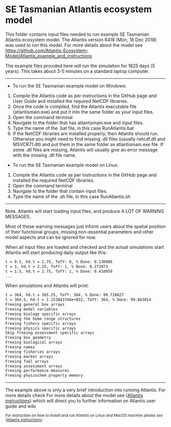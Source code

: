 # SE Tasmanian Atlantis ecosystem model
This folder contains input files needed to run example SE Tasmanian Atlantis ecosystem model.
The Atlantis version 6418 (Mon, 16 Dec 2018) was used to run this model.
For more details about the model see https://github.com/Atlantis-Ecosystem-Model/Atlantis_example_and_instructions

The example files provided here will run the simulation for 1825 days (5 years). This takes about 3-5 minutes on a standard laptop computer.

___
- To run the SE Tasmanian example model on Windows:

1. Compile the Atlantis code as per instructions in the GitHub page and User Guide and installed the required NetCDF libraries.
2. Once the code is compiled, find the Atlantis executable file (atlantismain.exe) and put it into the same folder as your input files.
3. Open the command terminal
4. Navigate to the folder that has atlantismain.exe and input files.
5. Type the name of the .bat file, in this case RunAtlantis.bat
6. If the NetCDF libraries are installed properly, then Atlantis should run. Otherwise you might need to find missing .dll files (usually netcdf.dll and MSVCR71.dll) and put them in the same folder as atlantismain.exe file. If some .dll files are missing, Atlantis will usually give an error message with the missing .dll file name.


- To run the SE Tasmanian example model on Linux:
1. Compile the Atlantis code as per instructions in the GitHub page and installed the required NetCDF libraries.
2. Open the command terminal
3. Navigate to the folder that contain input files.
4. Type the name of the .sh file, in this case RunAtlantis.sh

___
Note, Atlantis will start loading input files, and produce A LOT OF WARNING MESSAGES.

Most of these warning messages just inform users about the spatial position of their functional groups, missing non-essential parameters
and other model aspects and can be ignored for now.

When all input files are loaded and checked and the actual simulations start Atlantis will start producing daily output like this:
```sh
t = 0.5, hd.t = 1.75, TofY: 0, % Done: 0.136986
t = 1, hd.t = 2.25, TofY: 1, % Done: 0.273973
t = 1.5, hd.t = 2.75, TofY: 1, % Done: 0.410959
...
```

When simulations end Atlantis will print:
```sh
t = 364, hd.t = 365.25, TofY: 364, % Done: 99.726027
t = 364.5, hd.t = 1.153843746e+032, TofY: 364, % Done: 99.863014
Freeing general box arrays
Freeing model variables
Freeing biology specific arrays
Freeing the home range structures
Freeing fishery specific arrays
Freeing physics specific arrays
Skip freeing assessment specific arrays
Freeing box geometry
Freeing biological arrays
Freeing names
Freeing fisheries arrays
Freeing market arrays
Freeing fuel arrays
Freeing assessment arrays
Freeing performance measures
Freeing physiochem property memory
```
___
The example above is only a very brief introduction into running Atlantis. For more details check
For more details about the model see ([Atlantis instructions](https://github.com/Atlantis-Ecosystem-Model/Atlantis_example_and_instructions))
which will direct you to further information on Atlantis user guide and wiki

<sub> *For instruction on how to install and run Atlantis on Linux and MacOS machine please see* ([Atlantis instructions](https://github.com/Atlantis-Ecosystem-Model/Atlantis_example_and_instructions)) </sub>
